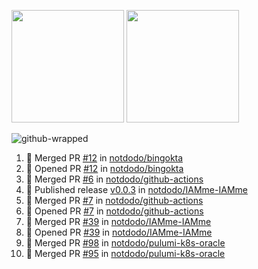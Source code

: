 <a href="https://github.com/notdodo"><img src="https://github-readme-stats.vercel.app/api?username=notdodo&count_private=true&theme=dark" height="180" /></a> <a href="https://github.com/notdodo"><img src="https://github-readme-stats.vercel.app/api/top-langs/?username=notdodo&langs_count=8&theme=dark&hide=tex,java,html,css&layout=compact" height="180" /></a>

![github-wrapped](https://github.com/notdodo/notdodo/assets/6991986/fb310ed4-7b6b-48dd-a447-4c85e6000edb)

<!--START_SECTION:activity-->
1. 🎉 Merged PR [#12](https://github.com/notdodo/bingokta/pull/12) in [notdodo/bingokta](https://github.com/notdodo/bingokta)
2. 💪 Opened PR [#12](https://github.com/notdodo/bingokta/pull/12) in [notdodo/bingokta](https://github.com/notdodo/bingokta)
3. 🎉 Merged PR [#6](https://github.com/notdodo/github-actions/pull/6) in [notdodo/github-actions](https://github.com/notdodo/github-actions)
4. 🚀 Published release [v0.0.3](https://github.com/notdodo/IAMme-IAMme/releases/tag/v0.0.3) in [notdodo/IAMme-IAMme](https://github.com/notdodo/IAMme-IAMme)
5. 🎉 Merged PR [#7](https://github.com/notdodo/github-actions/pull/7) in [notdodo/github-actions](https://github.com/notdodo/github-actions)
6. 💪 Opened PR [#7](https://github.com/notdodo/github-actions/pull/7) in [notdodo/github-actions](https://github.com/notdodo/github-actions)
7. 🎉 Merged PR [#39](https://github.com/notdodo/IAMme-IAMme/pull/39) in [notdodo/IAMme-IAMme](https://github.com/notdodo/IAMme-IAMme)
8. 💪 Opened PR [#39](https://github.com/notdodo/IAMme-IAMme/pull/39) in [notdodo/IAMme-IAMme](https://github.com/notdodo/IAMme-IAMme)
9. 🎉 Merged PR [#98](https://github.com/notdodo/pulumi-k8s-oracle/pull/98) in [notdodo/pulumi-k8s-oracle](https://github.com/notdodo/pulumi-k8s-oracle)
10. 🎉 Merged PR [#95](https://github.com/notdodo/pulumi-k8s-oracle/pull/95) in [notdodo/pulumi-k8s-oracle](https://github.com/notdodo/pulumi-k8s-oracle)
<!--END_SECTION:activity-->
